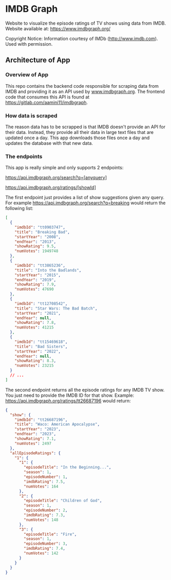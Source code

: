 # IMDB Graph
Website to visualize the episode ratings of TV shows using data from IMDB. Website available at: https://www.imdbgraph.org/

Copyright Notice:
Information courtesy of
IMDb
(http://www.imdb.com).
Used with permission.

## Architecture of App

### Overview of App
This repo contains the backend code responsible for scraping data from IMDB and
providing it as an API used by www.imdbgraph.org. The frontend code that
consumes this API is found at https://gitlab.com/aamini11/imdbgraph. 

### How data is scraped
The reason data has to be scrapped is that IMDB doesn't provide an API for
their data. Instead, they provide all their data in large text files that are
updated once a day. This app downloads those files once a day and updates the 
database with that new data. 

### The endpoints
This app is really simple and only supports 2 endpoints:

https://api.imdbgraph.org/search?q=[anyquery]

https://api.imdbgraph.org/ratings/[showId]

The first endpoint just provides a list of show suggestions given
any query. For example https://api.imdbgraph.org/search?q=breaking
would return the following list:

```json
[
  {
    "imdbId": "tt0903747",
    "title": "Breaking Bad",
    "startYear": "2008",
    "endYear": "2013",
    "showRating": 9.5,
    "numVotes": 1949748
  },
  {
    "imdbId": "tt3865236",
    "title": "Into the Badlands",
    "startYear": "2015",
    "endYear": "2019",
    "showRating": 7.9,
    "numVotes": 47690
  },
  {
    "imdbId": "tt12708542",
    "title": "Star Wars: The Bad Batch",
    "startYear": "2021",
    "endYear": null,
    "showRating": 7.8,
    "numVotes": 41215
  },
  {
    "imdbId": "tt15469618",
    "title": "Bad Sisters",
    "startYear": "2022",
    "endYear": null,
    "showRating": 8.3,
    "numVotes": 23215
  }
  // ...
]
```

The second endpoint returns all the episode ratings for any IMDB TV show.
You just need to provide the IMDB ID for that show. Example:
https://api.imdbgraph.org/ratings/tt26687196 would return:

```json
{
  "show": {
    "imdbId": "tt26687196",
    "title": "Waco: American Apocalypse",
    "startYear": "2023",
    "endYear": "2023",
    "showRating": 7.1,
    "numVotes": 2497
  },
  "allEpisodeRatings": {
    "1": {
      "1": {
        "episodeTitle": "In the Beginning...",
        "season": 1,
        "episodeNumber": 1,
        "imdbRating": 7.5,
        "numVotes": 164
      },
      "2": {
        "episodeTitle": "Children of God",
        "season": 1,
        "episodeNumber": 2,
        "imdbRating": 7.3,
        "numVotes": 148
      },
      "3": {
        "episodeTitle": "Fire",
        "season": 1,
        "episodeNumber": 3,
        "imdbRating": 7.4,
        "numVotes": 142
      }
    }
  }
}
```
